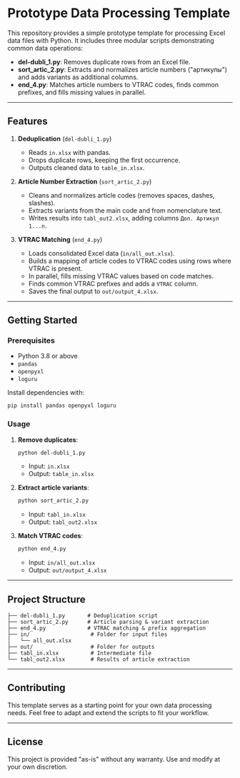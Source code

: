 # Prototype Data Processing Template

This repository provides a simple prototype template for processing Excel data files with Python. It includes three modular scripts demonstrating common data operations:

* **del-dubli\_1.py**: Removes duplicate rows from an Excel file.
* **sort\_artic\_2.py**: Extracts and normalizes article numbers ("артикулы") and adds variants as additional columns.
* **end\_4.py**: Matches article numbers to VTRAC codes, finds common prefixes, and fills missing values in parallel.

---

## Features

1. **Deduplication** (`del-dubli_1.py`)

   * Reads `in.xlsx` with pandas.
   * Drops duplicate rows, keeping the first occurrence.
   * Outputs cleaned data to `table_in.xlsx`.

2. **Article Number Extraction** (`sort_artic_2.py`)

   * Cleans and normalizes article codes (removes spaces, dashes, slashes).
   * Extracts variants from the main code and from nomenclature text.
   * Writes results into `tabl_out2.xlsx`, adding columns `Доп. Артикул 1...n`.

3. **VTRAC Matching** (`end_4.py`)

   * Loads consolidated Excel data (`in/all_out.xlsx`).
   * Builds a mapping of article codes to VTRAC codes using rows where VTRAC is present.
   * In parallel, fills missing VTRAC values based on code matches.
   * Finds common VTRAC prefixes and adds a `VTRAC` column.
   * Saves the final output to `out/output_4.xlsx`.

---

## Getting Started

### Prerequisites

* Python 3.8 or above
* `pandas`
* `openpyxl`
* `loguru`

Install dependencies with:

```bash
pip install pandas openpyxl loguru
```

### Usage

1. **Remove duplicates**:

   ```bash
   python del-dubli_1.py
   ```

   * Input: `in.xlsx`
   * Output: `table_in.xlsx`

2. **Extract article variants**:

   ```bash
   python sort_artic_2.py
   ```

   * Input: `tabl_in.xlsx`
   * Output: `tabl_out2.xlsx`

3. **Match VTRAC codes**:

   ```bash
   python end_4.py
   ```

   * Input: `in/all_out.xlsx`
   * Output: `out/output_4.xlsx`

---

## Project Structure

```
├── del-dubli_1.py       # Deduplication script
├── sort_artic_2.py      # Article parsing & variant extraction
├── end_4.py             # VTRAC matching & prefix aggregation
├── in/                   # Folder for input files
│   └── all_out.xlsx
├── out/                  # Folder for outputs
├── tabl_in.xlsx          # Intermediate file
└── tabl_out2.xlsx        # Results of article extraction
```

---

## Contributing

This template serves as a starting point for your own data processing needs. Feel free to adapt and extend the scripts to fit your workflow.

---

## License

This project is provided "as-is" without any warranty. Use and modify at your own discretion.
